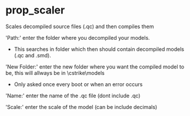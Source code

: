 # prop_scaler
Scales decompiled source files (.qc) and then compiles them

'Path:' enter the folder where you decompiled your models. 
- This searches in folder which then should contain decompiled models (.qc and .smd).

'New Folder:' enter the new folder where you want the compiled model to be, this will allways be in \cstrike\models
- Only asked once every boot or when an error occurs

'Name:' enter the name of the .qc file (dont include .qc)

'Scale:' enter the scale of the model (can be include decimals)
